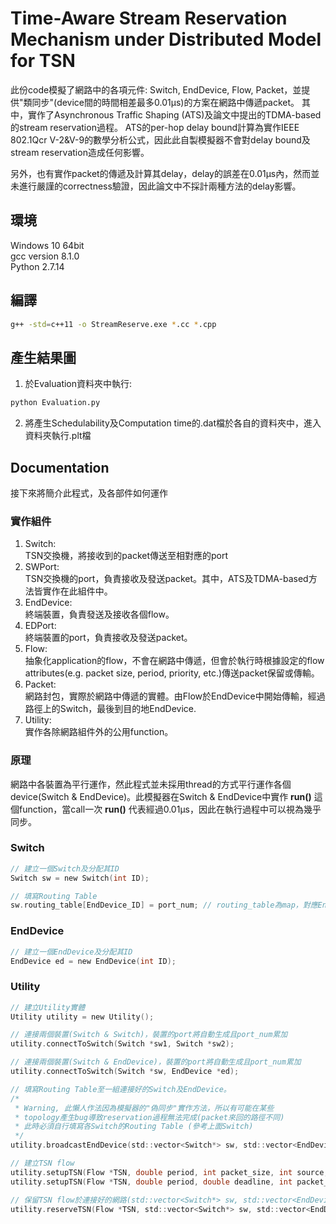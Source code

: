 # Time-Aware Stream Reservation Mechanism under Distributed Model for TSN

此份code模擬了網路中的各項元件: Switch, EndDevice, Flow, Packet，並提供"類同步"(device間的時間相差最多0.01μs)的方案在網路中傳遞packet。 其中，實作了Asynchronous Traffic Shaping (ATS)及論文中提出的TDMA-based的stream reservation過程。 ATS的per-hop delay bound計算為實作IEEE 802.1Qcr V-2&V-9的數學分析公式，因此此自製模擬器不會對delay bound及stream reservation造成任何影響。  

另外，也有實作packet的傳遞及計算其delay，delay的誤差在0.01μs內，然而並未進行嚴謹的correctness驗證，因此論文中不採計兩種方法的delay影響。

## 環境
Windows 10 64bit   
gcc version 8.1.0   
Python 2.7.14   

## 編譯
```sh
g++ -std=c++11 -o StreamReserve.exe *.cc *.cpp
```

## 產生結果圖
1. 於Evaluation資料夾中執行:
```sh
python Evaluation.py
```
2. 將產生Schedulability及Computation time的.dat檔於各自的資料夾中，進入資料夾執行.plt檔

## Documentation
接下來將簡介此程式，及各部件如何運作
### 實作組件
1. Switch:  
TSN交換機，將接收到的packet傳送至相對應的port  
2. SWPort:  
TSN交換機的port，負責接收及發送packet。其中，ATS及TDMA-based方法皆實作在此組件中。  
3. EndDevice:  
終端裝置，負責發送及接收各個flow。  
4. EDPort:  
終端裝置的port，負責接收及發送packet。  
5. Flow:  
抽象化application的flow，不會在網路中傳遞，但會於執行時根據設定的flow attributes(e.g. packet size, period, priority, etc.)傳送packet保留或傳輸。  
6. Packet:  
網路封包，實際於網路中傳遞的實體。由Flow於EndDevice中開始傳輸，經過路徑上的Switch，最後到目的地EndDevice.  
7. Utility:  
實作各除網路組件外的公用function。  

### 原理
網路中各裝置為平行運作，然此程式並未採用thread的方式平行運作各個device(Switch & EndDevice)。此模擬器在Switch & EndDevice中實作 **run()** 這個function，當call一次 **run()** 代表經過0.01μs，因此在執行過程中可以視為幾乎同步。

### Switch
```C
// 建立一個Switch及分配其ID
Switch sw = new Switch(int ID);

// 填寫Routing Table
sw.routing_table[EndDevice_ID] = port_num; // routing_table為map，對應EndDevice的ID -> Switch的port_num
```

### EndDevice
```C
// 建立一個EndDevice及分配其ID
EndDevice ed = new EndDevice(int ID);
```

### Utility
```C
// 建立Utility實體
Utility utility = new Utility();

// 連接兩個裝置(Switch & Switch)，裝置的port將自動生成且port_num累加
utility.connectToSwitch(Switch *sw1, Switch *sw2);

// 連接兩個裝置(Switch & EndDevice)，裝置的port將自動生成且port_num累加
utility.connectToSwitch(Switch *sw, EndDevice *ed);

// 填寫Routing Table至一組連接好的Switch及EndDevice。
/*
 * Warning, 此懶人作法因為模擬器的"偽同步"實作方法，所以有可能在某些
 * topology產生bug導致reservation過程無法完成(packet來回的路徑不同)
 * 此時必須自行填寫各Switch的Routing Table (參考上面Switch)
 */
utility.broadcastEndDevice(std::vector<Switch*> sw, std::vector<EndDevice*> ed);

// 建立TSN flow
utility.setupTSN(Flow *TSN, double period, int packet_size, int source, int destination, int start_time);
utility.setupTSN(Flow *TSN, double period, double deadline, int packet_size, int source, int destination, int start_time);

// 保留TSN flow於連接好的網路(std::vector<Switch*> sw, std::vector<EndDevice*> ed)中
utility.reserveTSN(Flow *TSN, std::vector<Switch*> sw, std::vector<EndDevice*> ed);
```
